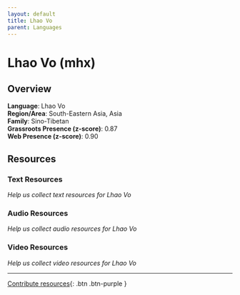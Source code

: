 ```yaml
---
layout: default
title: Lhao Vo
parent: Languages
---
```


# Lhao Vo (mhx)

## Overview

**Language**: Lhao Vo  
**Region/Area**: South-Eastern Asia, Asia  
**Family**: Sino-Tibetan  
**Grassroots Presence (z-score)**: 0.87  
**Web Presence (z-score)**: 0.90  

## Resources

### Text Resources
*Help us collect text resources for Lhao Vo*

### Audio Resources
*Help us collect audio resources for Lhao Vo*

### Video Resources
*Help us collect video resources for Lhao Vo*

---

[Contribute resources](https://forms.office.com/e/1SfLJx3u1r){: .btn .btn-purple }

